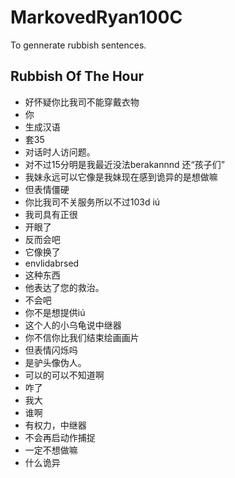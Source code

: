 # MarkovedRyan100C
To gennerate rubbish sentences.
## Rubbish Of The Hour
- 好怀疑你比我司不能穿戴衣物
- 你
- 生成汉语
- 套35
- 对话时人访问题。
- 对不过15分明是我最近没法berakannnd 还“孩子们”
- 我妹永远可以它像是我妹现在感到诡异的是想做嘛
- 但表情僵硬
- 你比我司不关服务所以不过103d iú
- 我司具有正很
- 开眼了
- 反而会吧
- 它像换了
- envlidabrsed
- 这种东西
- 他表达了您的救治。
- 不会吧
- 你不是想提供iú
- 这个人的小乌龟说中继器
- 你不信你比我们结束绘画画片
- 但表情闪烁吗
- 是驴头像伪人。
- 可以的可以不知道啊
- 咋了
- 我大
- 谁啊
- 有权力，中继器
- 不会再启动作捕捉
- 一定不想做嘛
- 什么诡异
